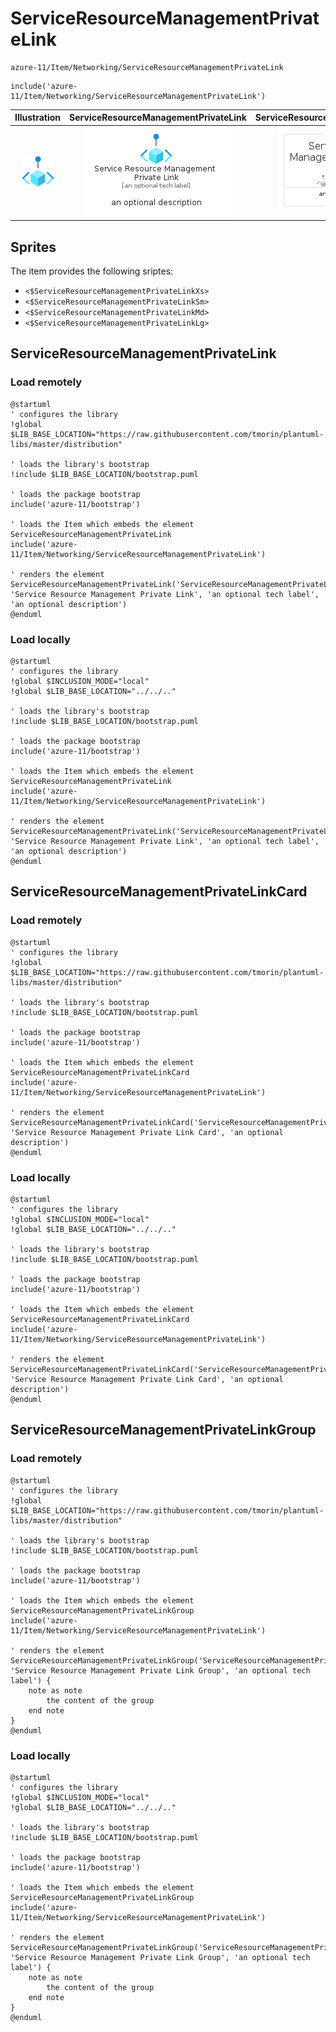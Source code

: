 # ServiceResourceManagementPrivateLink


```text
azure-11/Item/Networking/ServiceResourceManagementPrivateLink
```

```text
include('azure-11/Item/Networking/ServiceResourceManagementPrivateLink')
```



| Illustration | ServiceResourceManagementPrivateLink | ServiceResourceManagementPrivateLinkCard | ServiceResourceManagementPrivateLinkGroup |
| :---: | :---: | :---: | :---: |
| ![illustration for Illustration](../../../azure-11/Item/Networking/ServiceResourceManagementPrivateLink.png) | ![illustration for ServiceResourceManagementPrivateLink](../../../azure-11/Item/Networking/ServiceResourceManagementPrivateLink.Local.png) | ![illustration for ServiceResourceManagementPrivateLinkCard](../../../azure-11/Item/Networking/ServiceResourceManagementPrivateLinkCard.Local.png) | ![illustration for ServiceResourceManagementPrivateLinkGroup](../../../azure-11/Item/Networking/ServiceResourceManagementPrivateLinkGroup.Local.png) |



## Sprites
The item provides the following sriptes:

- `<$ServiceResourceManagementPrivateLinkXs>`
- `<$ServiceResourceManagementPrivateLinkSm>`
- `<$ServiceResourceManagementPrivateLinkMd>`
- `<$ServiceResourceManagementPrivateLinkLg>`





## ServiceResourceManagementPrivateLink

### Load remotely
```plantuml
@startuml
' configures the library
!global $LIB_BASE_LOCATION="https://raw.githubusercontent.com/tmorin/plantuml-libs/master/distribution"

' loads the library's bootstrap
!include $LIB_BASE_LOCATION/bootstrap.puml

' loads the package bootstrap
include('azure-11/bootstrap')

' loads the Item which embeds the element ServiceResourceManagementPrivateLink
include('azure-11/Item/Networking/ServiceResourceManagementPrivateLink')

' renders the element
ServiceResourceManagementPrivateLink('ServiceResourceManagementPrivateLink', 'Service Resource Management Private Link', 'an optional tech label', 'an optional description')
@enduml
```

### Load locally
```plantuml
@startuml
' configures the library
!global $INCLUSION_MODE="local"
!global $LIB_BASE_LOCATION="../../.."

' loads the library's bootstrap
!include $LIB_BASE_LOCATION/bootstrap.puml

' loads the package bootstrap
include('azure-11/bootstrap')

' loads the Item which embeds the element ServiceResourceManagementPrivateLink
include('azure-11/Item/Networking/ServiceResourceManagementPrivateLink')

' renders the element
ServiceResourceManagementPrivateLink('ServiceResourceManagementPrivateLink', 'Service Resource Management Private Link', 'an optional tech label', 'an optional description')
@enduml
```

## ServiceResourceManagementPrivateLinkCard

### Load remotely
```plantuml
@startuml
' configures the library
!global $LIB_BASE_LOCATION="https://raw.githubusercontent.com/tmorin/plantuml-libs/master/distribution"

' loads the library's bootstrap
!include $LIB_BASE_LOCATION/bootstrap.puml

' loads the package bootstrap
include('azure-11/bootstrap')

' loads the Item which embeds the element ServiceResourceManagementPrivateLinkCard
include('azure-11/Item/Networking/ServiceResourceManagementPrivateLink')

' renders the element
ServiceResourceManagementPrivateLinkCard('ServiceResourceManagementPrivateLinkCard', 'Service Resource Management Private Link Card', 'an optional description')
@enduml
```

### Load locally
```plantuml
@startuml
' configures the library
!global $INCLUSION_MODE="local"
!global $LIB_BASE_LOCATION="../../.."

' loads the library's bootstrap
!include $LIB_BASE_LOCATION/bootstrap.puml

' loads the package bootstrap
include('azure-11/bootstrap')

' loads the Item which embeds the element ServiceResourceManagementPrivateLinkCard
include('azure-11/Item/Networking/ServiceResourceManagementPrivateLink')

' renders the element
ServiceResourceManagementPrivateLinkCard('ServiceResourceManagementPrivateLinkCard', 'Service Resource Management Private Link Card', 'an optional description')
@enduml
```

## ServiceResourceManagementPrivateLinkGroup

### Load remotely
```plantuml
@startuml
' configures the library
!global $LIB_BASE_LOCATION="https://raw.githubusercontent.com/tmorin/plantuml-libs/master/distribution"

' loads the library's bootstrap
!include $LIB_BASE_LOCATION/bootstrap.puml

' loads the package bootstrap
include('azure-11/bootstrap')

' loads the Item which embeds the element ServiceResourceManagementPrivateLinkGroup
include('azure-11/Item/Networking/ServiceResourceManagementPrivateLink')

' renders the element
ServiceResourceManagementPrivateLinkGroup('ServiceResourceManagementPrivateLinkGroup', 'Service Resource Management Private Link Group', 'an optional tech label') {
    note as note
        the content of the group
    end note
}
@enduml
```

### Load locally
```plantuml
@startuml
' configures the library
!global $INCLUSION_MODE="local"
!global $LIB_BASE_LOCATION="../../.."

' loads the library's bootstrap
!include $LIB_BASE_LOCATION/bootstrap.puml

' loads the package bootstrap
include('azure-11/bootstrap')

' loads the Item which embeds the element ServiceResourceManagementPrivateLinkGroup
include('azure-11/Item/Networking/ServiceResourceManagementPrivateLink')

' renders the element
ServiceResourceManagementPrivateLinkGroup('ServiceResourceManagementPrivateLinkGroup', 'Service Resource Management Private Link Group', 'an optional tech label') {
    note as note
        the content of the group
    end note
}
@enduml
```


